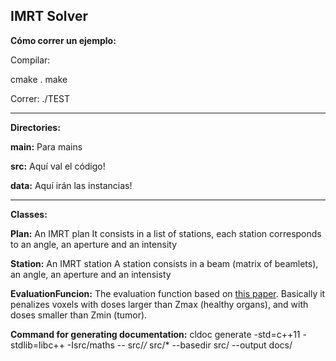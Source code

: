 IMRT Solver
-----------

**Cómo correr un ejemplo:**

Compilar:

cmake .
make

Correr:
./TEST

----

**Directories:**


**main:** Para mains

**src:** Aquí val el código!

**data:** Aquí irán las instancias!
  

----

**Classes:**

**Plan:**
 An IMRT plan
 It consists in a list of stations, each station corresponds to an angle, an aperture and an intensity
 
**Station:**
 An IMRT station
 A station consists in a beam (matrix of beamlets), an angle, an aperture
 and an intensisty
 
**EvaluationFuncion:**
 The evaluation function based on [this paper](https://drive.google.com/file/d/1YfMNk4GhBK97gSQ0nvpJAnyM6A3EPv61/view).
 Basically it penalizes voxels with doses larger than Zmax (healthy organs), and with doses smaller than Zmin (tumor).
 

 
 
**Command for generating documentation:**
cldoc generate -std=c++11 -stdlib=libc++ -Isrc/maths -- src/*/* src/*  --basedir src/  --output docs/
